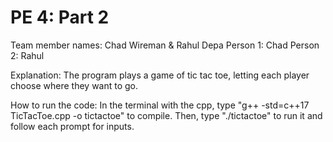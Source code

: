 # PE 4: Part 2
Team member names: Chad Wireman & Rahul Depa
Person 1: Chad
Person 2: Rahul

Explanation:
The program plays a game of tic tac toe, letting each player choose where they want to go.

How to run the code:
In the terminal with the cpp, type "g++ -std=c++17 TicTacToe.cpp -o tictactoe" to compile.
Then, type "./tictactoe" to run it and follow each prompt for inputs.
